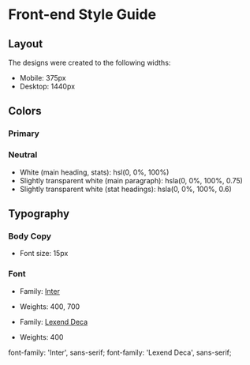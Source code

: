 # Front-end Style Guide

## Layout

The designs were created to the following widths:

- Mobile: 375px
- Desktop: 1440px

## Colors

### Primary

### Neutral

- White (main heading, stats): hsl(0, 0%, 100%)
- Slightly transparent white (main paragraph): hsla(0, 0%, 100%, 0.75)
- Slightly transparent white (stat headings): hsla(0, 0%, 100%, 0.6)

## Typography

### Body Copy

- Font size: 15px

### Font

- Family: [Inter](https://fonts.google.com/specimen/Inter)
- Weights: 400, 700

- Family: [Lexend Deca](https://fonts.google.com/specimen/Lexend+Deca)
- Weights: 400

font-family: 'Inter', sans-serif;
font-family: 'Lexend Deca', sans-serif;
